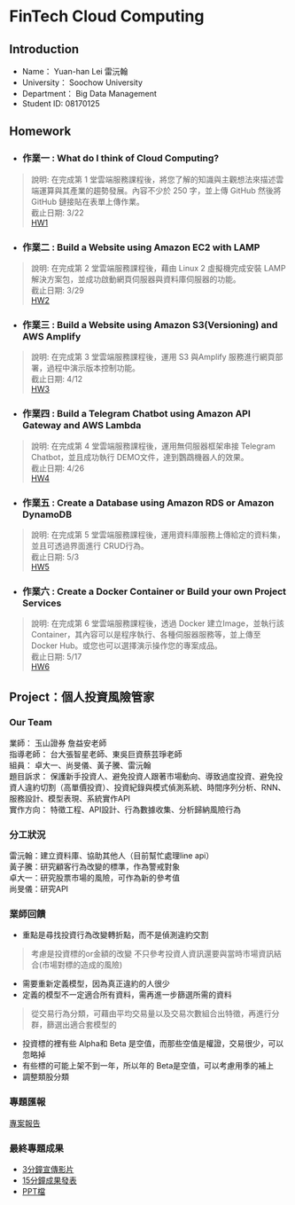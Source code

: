 # FinTech Cloud Computing

## Introduction
* Name： Yuan-han Lei 雷沅翰 
* University： Soochow University 
* Department： Big Data Management
* Student ID: 08170125

## Homework
* ### 作業一 : What do I think of Cloud Computing?
> 說明: 在完成第 1 堂雲端服務課程後，將您了解的知識與主觀想法來描述雲端運算與其產業的趨勢發展。內容不少於 250 字，並上傳 GitHub 然後將GitHub 鏈接貼在表單上傳作業。  
截止日期: 3/22  
[HW1](https://github.com/yuanahanlei/Fintech/tree/main/HW1) 

* ### 作業二 : Build a Website using Amazon EC2 with LAMP
> 說明: 在完成第 2 堂雲端服務課程後，藉由 Linux 2 虛擬機完成安裝 LAMP 解決方案包，並成功啟動網頁伺服器與資料庫伺服器的功能。  
截止日期: 3/29  
[HW2](https://youtu.be/KhdthxiUdcU)

* ### 作業三 : Build a Website using Amazon S3(Versioning) and AWS Amplify
> 說明: 在完成第 3 堂雲端服務課程後，運用 S3 與Amplify 服務進行網頁部署，過程中演示版本控制功能。  
截止日期: 4/12  
[HW3](https://youtu.be/GPXviAUjFuQ)

* ### 作業四 : Build a Telegram Chatbot using Amazon API Gateway and AWS Lambda
> 說明: 在完成第 4 堂雲端服務課程後，運用無伺服器框架串接 Telegram Chatbot，並且成功執行 DEMO文件，達到鸚鵡機器人的效果。  
截止日期: 4/26  
[HW4](https://youtu.be/B1avhQVSHyY)

* ### 作業五 : Create a Database using Amazon RDS or Amazon DynamoDB
> 說明: 在完成第 5 堂雲端服務課程後，運用資料庫服務上傳給定的資料集，並且可透過界面進行 CRUD行為。  
截止日期: 5/3  
[HW5](https://youtu.be/JsWPxbrLpNo)

* ### 作業六 : Create a Docker Container or Build your own Project Services
> 說明: 在完成第 6 堂雲端服務課程後，透過 Docker 建立Image，並執行該 Container，其內容可以是程序執行、各種伺服器服務等，並上傳至 Docker Hub。或您也可以選擇演示操作您的專案成品。  
截止日期: 5/17  
[HW6](https://youtu.be/_1Bo625UaKw)



## Project：個人投資風險管家
### Our Team
業師： 玉山證券 詹益安老師  
指導老師： 台大張智星老師、東吳巨資蔡芸琤老師  
組員： 卓大一、尚旻儀、黃子騰、雷沅翰  
題目訴求： 保護新手投資人、避免投資人跟著市場動向、導致過度投資、避免投資人違約切割（高單價投資）、投資紀錄與模式偵測系統、時間序列分析、RNN、服務設計、模型表現、系統實作API  
實作方向： 特徵工程、API設計、行為數據收集、分析歸納風險行為


### 分工狀況  
雷沅翰：建立資料庫、協助其他人（目前幫忙處理line api）  
黃子騰：研究顧客行為改變的標準，作為警戒對象  
卓大一：研究股票市場的風險，可作為新的參考值  
尚旻儀：研究API

### 業師回饋
* 重點是尋找投資行為改變轉折點，而不是偵測違約交割
> 考慮是投資標的or金額的改變
> 不只參考投資人資訊還要與當時市場資訊結合(市場對標的造成的風險)
* 需要重新定義模型，因為真正違約的人很少
* 定義的模型不一定適合所有資料，需再進一步篩選所需的資料
> 從交易行為分類，可藉由平均交易量以及交易次數組合出特徵，再進行分群，篩選出適合套模型的
* 投資標的裡有些 Alpha和 Beta 是空值，而那些空值是權證，交易很少，可以忽略掉  
* 有些標的可能上架不到一年，所以年的 Beta是空值，可以考慮用季的補上  
* 調整類股分類


### 專題匯報
[專案報告](https://docs.google.com/presentation/d/1TP-TGh9Zs-lSZh_5rX7t2WVwADLVUr4E/edit#slide=id.p1)

### 最終專題成果
* [3分鐘宣傳影片](https://www.youtube.com/watch?v=AM0ttOEBENw)
* [15分鐘成果發表](https://www.youtube.com/watch?v=ejTDAt_T9tM)
* [PPT檔](https://docs.google.com/presentation/d/1QRgPRwFWCx0eQgkV_LtcVbMxnW-85lXYNJqqy9iUIM4/edit?usp=sharing)







